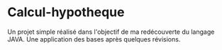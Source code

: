 # Calcul-hypotheque
Un projet simple réalisé dans l'objectif de ma redécouverte du langage JAVA. Une application des bases après quelques révisions.
